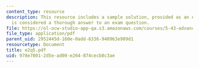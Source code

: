 ```yaml
---
content_type: resource
description: This resource includes a sample solution, provided as an example of what
  is considered a thorough answer to an exam question.
file: https://ol-ocw-studio-app-qa.s3.amazonaws.com/courses/5-43-advanced-organic-chemistry-spring-2007/978e78012d5ead00e264874cecb8c3ae_e2q5.pdf
file_type: application/pdf
parent_uid: 2952445d-160e-0add-6336-940963e989d1
resourcetype: Document
title: e2q5.pdf
uid: 978e7801-2d5e-ad00-e264-874cecb8c3ae
---
```

